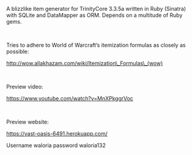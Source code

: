 A blizzlike item generator for TrinityCore 3.3.5a written in Ruby (Sinatra) with
SQLite and DataMapper as ORM. Depends on a multitude of Ruby gems.

 

Tries to adhere to World of Warcraft’s itemization formulas as closely as
possible:

http://wow.allakhazam.com/wiki/Itemization\_Formulas\_(wow)

 

Preview video:

https://www.youtube.com/watch?v=MnXPkggrVoc

 

Preview website:

https://vast-oasis-6491.herokuapp.com/

Username waloria password waloria132
